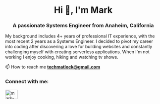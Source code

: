 <h1 align="center">Hi 👋, I'm Mark</h1>
<h3 align="center">A passionate Systems Engineer from Anaheim, California</h3>

<p>My background includes 4+ years of professional IT experience, with the most recent 2 years as a Systems Engineer.  I decided to pivot my career into coding after discovering a love for building websites and constantly challenging myself with creating serverless applications.  When I'm not working I enjoy cooking, hiking and watching tv shows.</p>

📫 How to reach me **techmatlock@gmail.com**

<h3 align="left">Connect with me:</h3>
<p align="left">
<a href="https://linkedin.com/in/mark-matlock" target="_blank"><img align="center" src="https://raw.githubusercontent.com/rahuldkjain/github-profile-readme-generator/master/src/images/icons/Social/linked-in-alt.svg" alt="mark-matlock" height="30" width="40" /></a>
</p>


